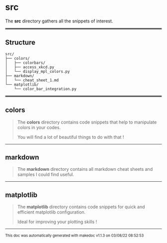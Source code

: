 # src

The **src** directory gathers all the snippets of interest.
<hr style="border:2px solid gray"> </hr>

## Structure 
```
src/
├── colors/
│   ├── colorbars/
│   ├── access_xkcd.py
│   └── display_mpl_colors.py
├── markdown/
│   └── cheat_sheet_1.md
└── matplotlib/
    └── color_bar_integration.py
```

<hr style="border:2px solid gray"> </hr>

## colors
>
>The **colors** directory contains code snippets that help to manipulate colors in your codes.
>
>You will find a lot of beautiful things to do with that !
---
## markdown
>
>The **markdown** directory contains all markdown cheat sheets and samples I could find
>useful.
---
## matplotlib
>
>The **matplotlib** directory contains code snippets for quick and efficient matplotlib
>configuration. 
>
>Ideal for improving your plotting skills !
---




<sub>This doc was automatically generated with makedoc v1.1.3 on  03/08/22 08:52:53 